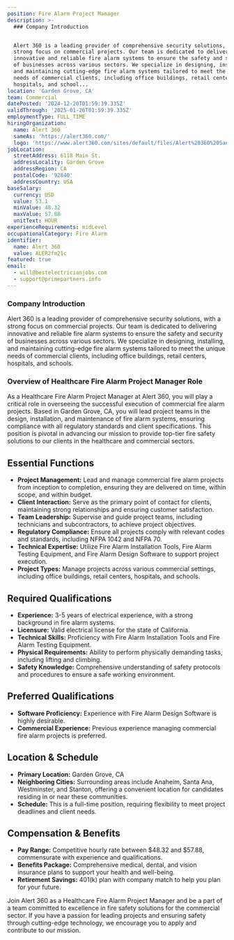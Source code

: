 ```yaml
---
position: Fire Alarm Project Manager
description: >-
  ### Company Introduction


  Alert 360 is a leading provider of comprehensive security solutions, with a
  strong focus on commercial projects. Our team is dedicated to delivering
  innovative and reliable fire alarm systems to ensure the safety and security
  of businesses across various sectors. We specialize in designing, installing,
  and maintaining cutting-edge fire alarm systems tailored to meet the unique
  needs of commercial clients, including office buildings, retail centers,
  hospitals, and school...
location: 'Garden Grove, CA'
team: Commercial
datePosted: '2024-12-20T01:59:39.335Z'
validThrough: '2025-01-26T01:59:39.335Z'
employmentType: FULL_TIME
hiringOrganization:
  name: Alert 360
  sameAs: 'https://alert360.com/'
  logo: 'https://www.alert360.com/sites/default/files/Alert%20360%20Santa-01%202.png'
jobLocation:
  streetAddress: 6118 Main St.
  addressLocality: Garden Grove
  addressRegion: CA
  postalCode: '92840'
  addressCountry: USA
baseSalary:
  currency: USD
  value: 53.1
  minValue: 48.32
  maxValue: 57.88
  unitText: HOUR
experienceRequirements: midLevel
occupationalCategory: Fire Alarm
identifier:
  name: Alert 360
  value: ALER2fm21c
featured: true
email:
  - will@bestelectricianjobs.com
  - support@primepartners.info
---
```




### Company Introduction

Alert 360 is a leading provider of comprehensive security solutions, with a strong focus on commercial projects. Our team is dedicated to delivering innovative and reliable fire alarm systems to ensure the safety and security of businesses across various sectors. We specialize in designing, installing, and maintaining cutting-edge fire alarm systems tailored to meet the unique needs of commercial clients, including office buildings, retail centers, hospitals, and schools.

### Overview of Healthcare Fire Alarm Project Manager Role

As a Healthcare Fire Alarm Project Manager at Alert 360, you will play a critical role in overseeing the successful execution of commercial fire alarm projects. Based in Garden Grove, CA, you will lead project teams in the design, installation, and maintenance of fire alarm systems, ensuring compliance with all regulatory standards and client specifications. This position is pivotal in advancing our mission to provide top-tier fire safety solutions to our clients in the healthcare and commercial sectors.

## Essential Functions

- **Project Management:** Lead and manage commercial fire alarm projects from inception to completion, ensuring they are delivered on time, within scope, and within budget.
- **Client Interaction:** Serve as the primary point of contact for clients, maintaining strong relationships and ensuring customer satisfaction.
- **Team Leadership:** Supervise and guide project teams, including technicians and subcontractors, to achieve project objectives.
- **Regulatory Compliance:** Ensure all projects comply with relevant codes and standards, including NFPA 1042 and NFPA 70.
- **Technical Expertise:** Utilize Fire Alarm Installation Tools, Fire Alarm Testing Equipment, and Fire Alarm Design Software to support project execution.
- **Project Types:** Manage projects across various commercial settings, including office buildings, retail centers, hospitals, and schools.

## Required Qualifications

- **Experience:** 3-5 years of electrical experience, with a strong background in fire alarm systems.
- **Licensure:** Valid electrical license for the state of California.
- **Technical Skills:** Proficiency with Fire Alarm Installation Tools and Fire Alarm Testing Equipment.
- **Physical Requirements:** Ability to perform physically demanding tasks, including lifting and climbing.
- **Safety Knowledge:** Comprehensive understanding of safety protocols and procedures to ensure a safe working environment.

## Preferred Qualifications

- **Software Proficiency:** Experience with Fire Alarm Design Software is highly desirable.
- **Commercial Experience:** Previous experience managing commercial fire alarm projects is preferred.

## Location & Schedule

- **Primary Location:** Garden Grove, CA
- **Neighboring Cities:** Surrounding areas include Anaheim, Santa Ana, Westminster, and Stanton, offering a convenient location for candidates residing in or near these communities.
- **Schedule:** This is a full-time position, requiring flexibility to meet project deadlines and client needs.

## Compensation & Benefits

- **Pay Range:** Competitive hourly rate between $48.32 and $57.88, commensurate with experience and qualifications.
- **Benefits Package:** Comprehensive medical, dental, and vision insurance plans to support your health and well-being.
- **Retirement Savings:** 401(k) plan with company match to help you plan for your future.

Join Alert 360 as a Healthcare Fire Alarm Project Manager and be a part of a team committed to excellence in fire safety solutions for the commercial sector. If you have a passion for leading projects and ensuring safety through cutting-edge technology, we encourage you to apply and contribute to our mission.
